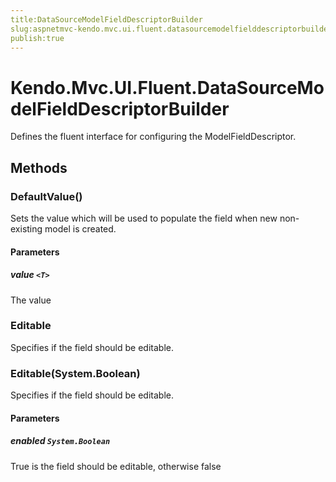 ```yaml
---
title:DataSourceModelFieldDescriptorBuilder
slug:aspnetmvc-kendo.mvc.ui.fluent.datasourcemodelfielddescriptorbuilder
publish:true
---
```


# Kendo.Mvc.UI.Fluent.DataSourceModelFieldDescriptorBuilder

Defines the fluent interface for configuring the ModelFieldDescriptor.

## Methods

### DefaultValue(<T>)
Sets the value which will be used to populate the field when new non-existing model is created.

#### Parameters

##### value `<T>`
The value

### Editable
Specifies if the field should be editable.

### Editable(System.Boolean)
Specifies if the field should be editable.

#### Parameters

##### enabled `System.Boolean`
True is the field should be editable, otherwise false